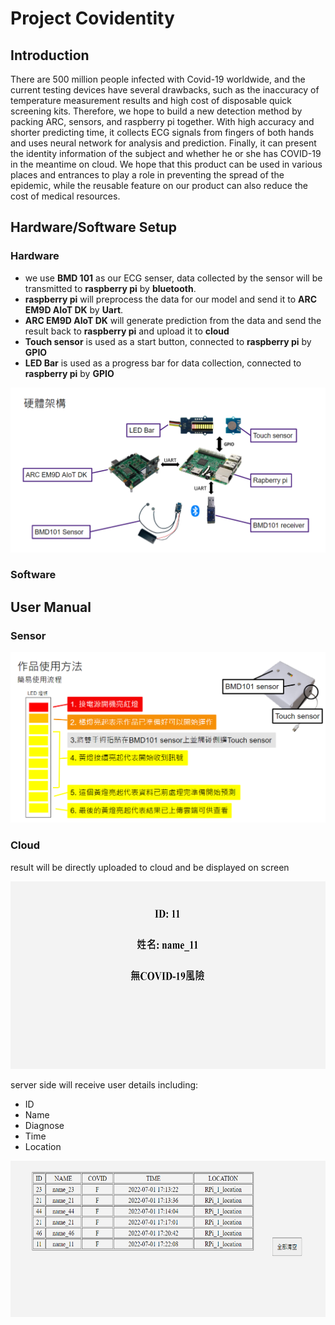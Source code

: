 # Project Covidentity
## Introduction
There are 500 million people infected with Covid-19 worldwide, and the current testing devices have several drawbacks, such as the inaccuracy of temperature measurement results and high cost of disposable quick screening kits.  Therefore, we hope to build a new detection method by packing ARC, sensors, and raspberry pi together.  With high accuracy and shorter predicting time, it collects ECG signals from fingers of both hands and uses neural network for analysis and prediction.  Finally, it can present the identity information of the subject and whether he or she has COVID-19 in the meantime on cloud.  We hope that this product can be used in various places and entrances to play a role in preventing the spread of the epidemic, while the reusable feature on our product can also reduce the cost of medical resources. 


## Hardware/Software Setup
### Hardware
- we use **BMD 101** as our ECG senser, data collected by the sensor will be transmitted to **raspberry pi** by **bluetooth**.  
- **raspberry pi** will preprocess the data for our model and send it to **ARC EM9D AIoT DK** by **Uart**.  
- **ARC EM9D AIoT DK** will generate prediction from the data and send the result back to **raspberry pi** and upload it to **cloud**  
- **Touch sensor** is used as a start button, connected to **raspberry pi** by **GPIO**
- **LED Bar** is used as a progress bar for data collection, connected to **raspberry pi** by **GPIO**


![hardware](https://github.com/heyibon/heyibon/blob/main/hardware.png)
### Software



## User Manual
### Sensor
![user manual](https://github.com/heyibon/heyibon/blob/main/user%20manual.png)
### Cloud

result will be directly uploaded to cloud and be displayed on screen

<img src="https://github.com/heyibon/heyibon/blob/main/cloud1.png" width="600" height="300">

server side will receive user details including:
- ID
- Name
- Diagnose
- Time
- Location

<img src="https://github.com/heyibon/heyibon/blob/main/cloud2.png" width="600" height="250">
